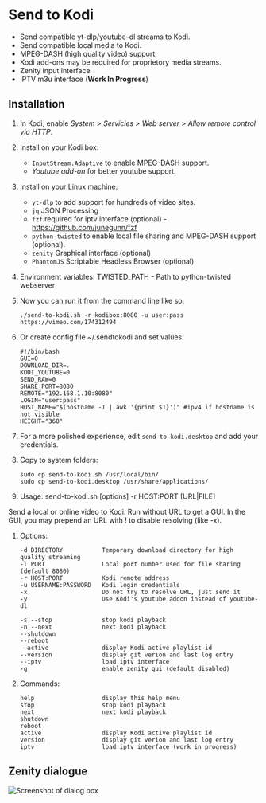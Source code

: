 # Send to Kodi 

* Send compatible yt-dlp/youtube-dl streams to Kodi.
* Send compatible local media to Kodi.
* MPEG-DASH (high quality video) support.
* Kodi add-ons may be required for proprietory media streams.
* Zenity input interface
* IPTV m3u interface (__Work In Progress__)

## Installation

1. In Kodi, enable *System > Servicies > Web server > Allow remote control via HTTP*.

1. Install on your Kodi box:
   * `InputStream.Adaptive` to enable MPEG-DASH support.
   * *Youtube add-on* for better youtube support.

1. Install on your Linux machine:
   * `yt-dlp`           to add support for hundreds of video sites.
   * `jq`               JSON Processing
   * `fzf`              required for iptv interface (optional) - https://github.com/junegunn/fzf
   * `python-twisted`   to enable local file sharing and MPEG-DASH support (optional).
   * `zenity`           Graphical interface (optional)
   * `PhantomJS`        Scriptable Headless Browser (optional)

1. Environment variables: TWISTED_PATH - Path to python-twisted webserver

1. Now you can run it from the command line like so:

       ./send-to-kodi.sh -r kodibox:8080 -u user:pass https://vimeo.com/174312494

1. Or create config file ~/.sendtokodi and set values:

       #!/bin/bash
       GUI=0
       DOWNLOAD_DIR=.
       KODI_YOUTUBE=0
       SEND_RAW=0
       SHARE_PORT=8080
       REMOTE="192.168.1.10:8080"
       LOGIN="user:pass"
       HOST_NAME="$(hostname -I | awk '{print $1}')" #ipv4 if hostname is not visible
       HEIGHT="360"

1. For a more polished experience, edit `send-to-kodi.desktop` and add your credentials.

1. Copy to system folders:

       sudo cp send-to-kodi.sh /usr/local/bin/
       sudo cp send-to-kodi.desktop /usr/share/applications/

1. Usage: send-to-kodi.sh [options] -r HOST:PORT [URL|FILE]

Send a local or online video to Kodi. Run without URL to get a GUI.
In the GUI, you may prepend an URL with ! to disable resolving (like -x).

1. Options:

       -d DIRECTORY           Temporary download directory for high quality streaming
       -l PORT                Local port number used for file sharing (default 8080)
       -r HOST:PORT           Kodi remote address
       -u USERNAME:PASSWORD   Kodi login credentials
       -x                     Do not try to resolve URL, just send it
       -y                     Use Kodi's youtube addon instead of youtube-dl

       -s|--stop              stop kodi playback
       -n|--next              next kodi playback
       --shutdown
       --reboot
       --active               display Kodi active playlist id
       --version              display git verion and last log entry
       --iptv                 load iptv interface
       -g                     enable zenity gui (default disabled)

1. Commands:

       help                   display this help menu
       stop                   stop kodi playback
       next                   next kodi playback
       shutdown
       reboot
       active                 display Kodi active playlist id
       version                display git verion and last log entry
       iptv                   load iptv interface (work in progress)
  
## Zenity dialogue

 ![Screenshot of dialog box](https://user-images.githubusercontent.com/7693838/119225728-d94f1000-bb05-11eb-9ff2-5a32d2974f55.png)
